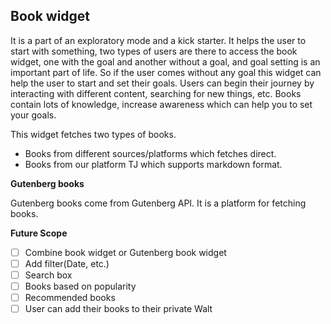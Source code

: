 ## Book widget 

It is a part of an exploratory mode and a kick starter. It helps the user to start with something, two types of users are there to access the book widget, one with the goal and another without a goal, and goal setting is an important part of life. So if the user comes without any goal this widget can help the user to start and set their goals. Users can begin their journey by interacting with different content, searching for new things, etc. Books contain lots of knowledge, increase awareness which can help you to set your goals.

This widget fetches two types of books.
- Books from different sources/platforms which fetches direct.
- Books from our platform TJ which supports markdown format.

**Gutenberg books**

Gutenberg books come from Gutenberg API. It is a platform for fetching books.

**Future Scope**
- [ ] Combine book widget or Gutenberg book widget
- [ ] Add filter(Date, etc.)
- [ ] Search box
- [ ] Books based on popularity
- [ ] Recommended books
- [ ] User can add their books to their private Walt

